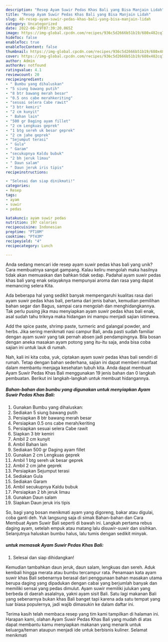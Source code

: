 ```yaml
---
description: "Resep Ayam Suwir Pedas Khas Bali yang Bisa Manjain Lidah"
title: "Resep Ayam Suwir Pedas Khas Bali yang Bisa Manjain Lidah"
slug: 40-resep-ayam-suwir-pedas-khas-bali-yang-bisa-manjain-lidah
category: Uncategorized
date: 2022-06-29T07:39:20.065Z
image: https://img-global.cpcdn.com/recipes/936c5d2666b51b19/680x482cq70/ayam-suwir-pedas-khas-bali-foto-resep-utama.jpg
hideToc: false
enableToc: true
enableTocContent: false
thumbnail: https://img-global.cpcdn.com/recipes/936c5d2666b51b19/680x482cq70/ayam-suwir-pedas-khas-bali-foto-resep-utama.jpg
cover: https://img-global.cpcdn.com/recipes/936c5d2666b51b19/680x482cq70/ayam-suwir-pedas-khas-bali-foto-resep-utama.jpg
author: Admin
authorAv: notfound
ratingvalue: 4.1
reviewcount: 20
recipeingredient:
- " Bumbu yang dihaluskan"
- "5 siung bawang putih"
- "8 btr bawang merah besar"
- "0.5 ons cabe merahkeriting"
- "sesuai selera Cabe rawit"
- "3 btr kemiri"
- "2 cm kunyit"
- " Bahan lain"
- "500 gr Daging ayam fillet"
- "2 cm Lengkuas geprek"
- "1 btg sereh uk besar geprek"
- "2 cm jahe geprek"
- "Sejumput terasi"
- " Gula"
- " Garam"
- "secukupnya Kaldu bubuk"
- "2 bh jeruk limau"
- " Daun salam"
- " Daun jeruk iris tipis"
recipeinstructions:

- "Selesai dan siap dinikmati!"
categories:
- Resep
tags:
- ayam
- suwir
- pedas

katakunci: ayam suwir pedas 
nutrition: 197 calories
recipecuisine: Indonesian
preptime: "PT10M"
cooktime: "PT43M"
recipeyield: "4"
recipecategory: Lunch

---
```





Anda sedang mencari ide resep ayam suwir pedas khas bali yang unik? Cara membuatnya sangat gampang. Kalau keliru mengolah maka hasilnya tidak akan memuaskan dan bahkan tidak sedap. Padahal ayam suwir pedas khas bali yang enak selayaknya mempunyai aroma dan rasa yang dapat memancing selera Kita.





Ada beberapa hal yang sedikit banyak mempengaruhi kualitas rasa dari ayam suwir pedas khas bali, pertama dari jenis bahan, kemudian pemilihan bahan segar dan Bagus, sampai cara mengolah dan menghidangkannya. Tak perlu pusing jika mau menyiapkan ayam suwir pedas khas bali enak,      asal sudah tahu triknya maka hidangan ini mampu menjadi sajian istimewa.














Add the spice paste, shrimp paste, turmeric and galangal powder, and herbs. Jika sering menikmati nasi campur Bali, anda pasti sudah familiar dengan ayam suwir yang tak pernah absen jadi pendampingnya. Bila bosan dengan aneka masakan ayam potong yang itu-itu saja, anda bisa coba sajian ini untuk lauk di rumah.






Nah, kali ini kita coba, yuk, ciptakan ayam suwir pedas khas bali sendiri di rumah. Tetap dengan bahan sederhana, sajian ini dapat memberi manfaat dalam membantu menjaga kesehatan tubuh kita. Anda dapat membuat Ayam Suwir Pedas Khas Bali menggunakan 19 jenis bahan dan 0 langkah pembuatan. Berikut ini langkah-langkah untuk membuat hidangannya.

<!--inarticleads1-->

##### Bahan-bahan dan bumbu yang digunakan untuk menyiapkan Ayam Suwir Pedas Khas Bali:

1. Gunakan  Bumbu yang dihaluskan:
1. Sediakan 5 siung bawang putih
1. Persiapkan 8 btr bawang merah besar
1. Persiapkan 0.5 ons cabe merah/keriting
1. Persiapkan sesuai selera Cabe rawit
1. Siapkan 3 btr kemiri
1. Ambil 2 cm kunyit
1. Ambil  Bahan lain
1. Sediakan 500 gr Daging ayam fillet
1. Gunakan 2 cm Lengkuas geprek
1. Ambil 1 btg sereh uk besar geprek
1. Ambil 2 cm jahe geprek
1. Persiapkan Sejumput terasi
1. Sediakan  Gula
1. Sediakan  Garam
1. Ambil secukupnya Kaldu bubuk
1. Persiapkan 2 bh jeruk limau
1. Gunakan  Daun salam
1. Siapkan  Daun jeruk iris tipis


So, bagi yang bosan menikmati ayam yang digoreng, bakar atau digulai, coba ganti deh. Yuk langsung saja di simak Bahan-bahan dan Cara Membuat Ayam Suwir Bali seperti di bawah ini. Langkah pertama rebus daging ayam, setelah empuk atau matang lalu disuwir-suwir dan sisihkan. Selanjutnya haluskan bumbu halus, lalu tumis dengan sedikit minyak. 

<!--inarticleads2-->

#####  untuk memasak Ayam Suwir Pedas Khas Bali:


1. Selesai dan siap dihidangkan!

Kemudian tambahkan daun jeruk, daun salam, lengkuas dan sereh. Aduk kembali hingga merata atau bumbu tercampur rata. Penamaan kata ayam suwir khas Bali sebenarnya berasal dari penggunaan bahan masakan utama berupa daging yang dipadukan dengan cabai yang berjumlah banyak dan memiliki sensai yang pedas dimulut. Ayam suwir memiliki julukan yang berbeda di daerah asalalnya, yakni ayam sisit Bali. Satu lagi makanan Bali yang sebenarnya bukan khas Bali banget tapi karena ada satu tempat yang luar biasa populernya, jadi wajib dimasukin ke dalam daftar ini. 

Terima kasih telah membaca resep yang tim kami tampilkan di halaman ini. Harapan kami, olahan Ayam Suwir Pedas Khas Bali yang mudah di atas dapat membantu kamu menyiapkan makanan yang menarik untuk keluarga/teman ataupun menjadi ide untuk berbisnis kuliner. Selamat menikmati
